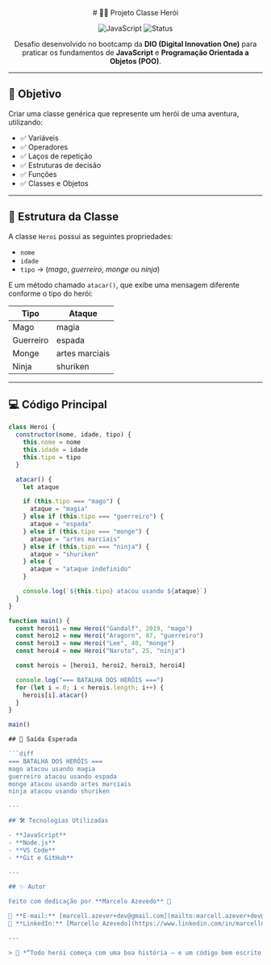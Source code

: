 <div align="center">
# 🦸‍♂️ Projeto Classe Herói

![JavaScript](https://img.shields.io/badge/JavaScript-F7DF1E?style=for-the-badge&logo=javascript&logoColor=000)
![Status](https://img.shields.io/badge/Status-Concluído-brightgreen?style=for-the-badge)

Desafio desenvolvido no bootcamp da **DIO (Digital Innovation One)** para praticar os fundamentos de **JavaScript** e **Programação Orientada a Objetos (POO)**.

</div>

---


## 🎯 Objetivo

Criar uma classe genérica que represente um herói de uma aventura, utilizando:

- ✅ Variáveis  
- ✅ Operadores  
- ✅ Laços de repetição  
- ✅ Estruturas de decisão  
- ✅ Funções  
- ✅ Classes e Objetos  

---

## 🧩 Estrutura da Classe

A classe `Heroi` possui as seguintes propriedades:
- `nome`
- `idade`
- `tipo` → (*mago*, *guerreiro*, *monge* ou *ninja*)

E um método chamado `atacar()`, que exibe uma mensagem diferente conforme o tipo do herói:

| Tipo       | Ataque             |
|-------------|--------------------|
| Mago        | magia              |
| Guerreiro   | espada             |
| Monge       | artes marciais     |
| Ninja       | shuriken           |

---

## 💻 Código Principal

```javascript
class Heroi {
  constructor(nome, idade, tipo) {
    this.nome = nome
    this.idade = idade
    this.tipo = tipo
  }

  atacar() {
    let ataque

    if (this.tipo === "mago") {
      ataque = "magia"
    } else if (this.tipo === "guerreiro") {
      ataque = "espada"
    } else if (this.tipo === "monge") {
      ataque = "artes marciais"
    } else if (this.tipo === "ninja") {
      ataque = "shuriken"
    } else {
      ataque = "ataque indefinido"
    }

    console.log(`${this.tipo} atacou usando ${ataque}`)
  }
}

function main() {
  const heroi1 = new Heroi("Gandalf", 2019, "mago")
  const heroi2 = new Heroi("Aragorn", 87, "guerreiro")
  const heroi3 = new Heroi("Lee", 40, "monge")
  const heroi4 = new Heroi("Naruto", 25, "ninja")

  const herois = [heroi1, heroi2, heroi3, heroi4]

  console.log("=== BATALHA DOS HERÓIS ===")
  for (let i = 0; i < herois.length; i++) {
    herois[i].atacar()
  }
}

main()

## 🧠 Saída Esperada

```diff
=== BATALHA DOS HERÓIS ===
mago atacou usando magia
guerreiro atacou usando espada
monge atacou usando artes marciais
ninja atacou usando shuriken

---

## 🛠️ Tecnologias Utilizadas

- **JavaScript**  
- **Node.js**  
- **VS Code**  
- **Git e GitHub**

---

## ✨ Autor

Feito com dedicação por **Marcelo Azevedo** 💪  

📧 **E-mail:** [marcell.azever+dev@gmail.com](mailto:marcell.azever+dev@gmail.com)  
💼 **LinkedIn:** [Marcello Azevedo](https://www.linkedin.com/in/marcello-azevedo-ba734451/)

---

> 💬 *“Todo herói começa com uma boa história — e um código bem escrito.”* 🚀
